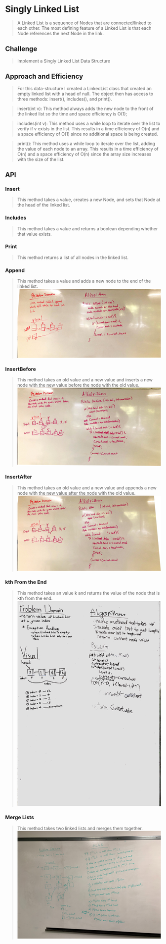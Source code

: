 # Singly Linked List
> A Linked List is a sequence of Nodes that are connected/linked to each other. The most defining feature of a Linked List is that each Node references the next Node in the link.

## Challenge
> Implement a Singly Linked List Data Structure

## Approach and Efficiency
> For this data-structure I created a LinkedList class that created an empty linked list with a head of null. The object then has access to three methods: insert(), includes(), and print().

> insert(int v): This method always adds the new node to the front of the linked list so the time and space efficiency is O(1);

> includes(int v): This method uses a while loop to iterate over the list to verify if v exists in the list. This results in a time efficiency of O(n) and a space efficiency of O(1) since no additional space is being created.  

> print(): This method uses a while loop to iterate over the list, adding the value of each node to an array. This results in a time efficiency of O(n) and a space efficiency of O(n) since the array size increases with the size of the list.

## API
### Insert
> This method takes a value, creates a new Node, and sets that Node at the head of the linked list.

### Includes
> This method takes a value and returns a boolean depending whether that value exists.

### Print
> This method returns a list of all nodes in the linked list.

### Append
> This method takes a value and adds a new node to the end of the linked list.
![Linked List Append Whiteboard](https://github.com/CClemensJr/data-structures-and-algorithms/blob/master/assets/llInsertionsAppend.JPG "Linked List Append Whiteboard")

### InsertBefore
> This method takes an old value and a new value and inserts a new node with the new value before the node with the old value.
![Linked List Insert Before Whiteboard](https://github.com/CClemensJr/data-structures-and-algorithms/blob/master/assets/llInsertionsInsertBefore.JPG "Linked List Insert Before Whiteboard")

### InsertAfter
> This method takes an old value and a new value and appends a new node with the new value after the node with the old value.
![Linked List Insert After Whiteboard](https://github.com/CClemensJr/data-structures-and-algorithms/blob/master/assets/llInsertionsInsertAfter.JPG "Linked List Insert After Whiteboard")

### kth From the End
> This method takes an value k and returns the value of the node that is kth from the end.
![Linked List Kth From The End Whiteboard](https://github.com/CClemensJr/data-structures-and-algorithms/blob/master/assets/llKthFromEnd.jpg "Linked List kth From End Whiteboard")

### Merge Lists
> This method takes two linked lists and merges them together.
![Linked List Merge Lists](https://github.com/CClemensJr/data-structures-and-algorithms/blob/master/assets/ll_merge.jpg "Merge Lists Whiteboard")